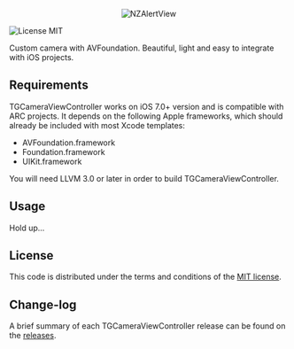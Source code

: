 <p align="center">
  <img src="http://s23.postimg.org/4psw1dtyj/TGCamera_View_Controller.png" alt="NZAlertView" title="NZAlertView">
</p>



![License MIT](https://go-shields.herokuapp.com/license-MIT-blue.png)

Custom camera with AVFoundation. Beautiful, light and easy to integrate with iOS projects.



## Requirements

TGCameraViewController works on iOS 7.0+ version and is compatible with ARC projects. It depends on the following Apple frameworks, which should already be included with most Xcode templates:

* AVFoundation.framework
* Foundation.framework
* UIKit.framework

You will need LLVM 3.0 or later in order to build TGCameraViewController.



## Usage

Hold up...



## License

This code is distributed under the terms and conditions of the [MIT license](LICENSE).



## Change-log

A brief summary of each TGCameraViewController release can be found on the [releases](https://github.com/tdginternet/TGCameraViewController/releases).
